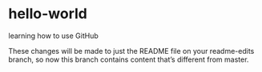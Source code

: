 # hello-world
learning how to use GitHub


These changes will be made to just the README file on your readme-edits branch, so now this branch contains content that’s different from master.


